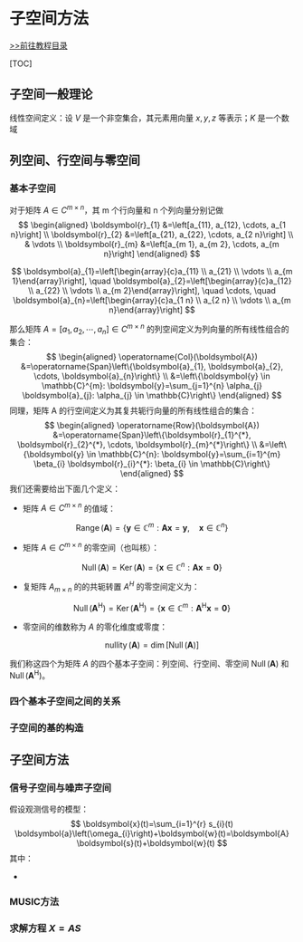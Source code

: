 # 子空间方法

[>>前往教程目录](guide-matrix.md)

[TOC]

## 子空间一般理论

线性空间定义：设 $V$ 是一个非空集合，其元素用向量 $x,y,z$ 等表示；$K$ 是一个数域



## 列空间、行空间与零空间

### **基本子空间**

对于矩阵 $A \in C^{m \times n}$，其 m 个行向量和 n 个列向量分别记做
$$
\begin{aligned} \boldsymbol{r}_{1} &=\left[a_{11}, a_{12}, \cdots, a_{1 n}\right] \\ \boldsymbol{r}_{2} &=\left[a_{21}, a_{22}, \cdots, a_{2 n}\right] \\ & \vdots \\ \boldsymbol{r}_{m} &=\left[a_{m 1}, a_{m 2}, \cdots, a_{m n}\right] \end{aligned}
$$

$$
\boldsymbol{a}_{1}=\left[\begin{array}{c}a_{11} \\ a_{21} \\ \vdots \\ a_{m 1}\end{array}\right], \quad \boldsymbol{a}_{2}=\left[\begin{array}{c}a_{12} \\ a_{22} \\ \vdots \\ a_{m 2}\end{array}\right], \quad \cdots, \quad \boldsymbol{a}_{n}=\left[\begin{array}{c}a_{1 n} \\ a_{2 n} \\ \vdots \\ a_{m n}\end{array}\right]
$$

那么矩阵 $A = [a_1,a_2,\cdots,a_n] \in C^{m \times n}$ 的列空间定义为列向量的所有线性组合的集合：
$$
\begin{aligned} \operatorname{Col}(\boldsymbol{A}) &=\operatorname{Span}\left\{\boldsymbol{a}_{1}, \boldsymbol{a}_{2}, \cdots, \boldsymbol{a}_{n}\right\} \\ &=\left\{\boldsymbol{y} \in \mathbb{C}^{m}: \boldsymbol{y}=\sum_{j=1}^{n} \alpha_{j} \boldsymbol{a}_{j}: \alpha_{j} \in \mathbb{C}\right\} \end{aligned}
$$
同理，矩阵 A 的行空间定义为其复共轭行向量的所有线性组合的集合：
$$
\begin{aligned} \operatorname{Row}(\boldsymbol{A}) &=\operatorname{Span}\left\{\boldsymbol{r}_{1}^{*}, \boldsymbol{r}_{2}^{*}, \cdots, \boldsymbol{r}_{m}^{*}\right\} \\ &=\left\{\boldsymbol{y} \in \mathbb{C}^{n}: \boldsymbol{y}=\sum_{i=1}^{m} \beta_{i} \boldsymbol{r}_{i}^{*}: \beta_{i} \in \mathbb{C}\right\} \end{aligned}
$$
我们还需要给出下面几个定义：

- 矩阵 $A \in C^{m \times n}$ 的值域：

$$
\operatorname{Range}(\boldsymbol{A})=\left\{\boldsymbol{y} \in \mathbb{C}^{m}: \boldsymbol{A} \boldsymbol{x}=\boldsymbol{y}, \quad \boldsymbol{x} \in \mathbb{C}^{n}\right\}
$$

- 矩阵 $A \in C^{m \times n}$ 的零空间（也叫核）：

$$
\operatorname{Null}(\boldsymbol{A})=\operatorname{Ker}(\boldsymbol{A})=\left\{\boldsymbol{x} \in \mathbb{C}^{n}: \boldsymbol{A} \boldsymbol{x}=\mathbf{0}\right\}
$$

- 复矩阵 $A_{m \times n}$ 的的共轭转置 $A^H$ 的零空间定义为：

$$
\operatorname{Null}\left(\boldsymbol{A}^{\mathrm{H}}\right)=\operatorname{Ker}\left(\boldsymbol{A}^{\mathrm{H}}\right)=\left\{\boldsymbol{x} \in \mathbb{C}^{m}: \boldsymbol{A}^{\mathrm{H}} \boldsymbol{x}=\mathbf{0}\right\}
$$

- 零空间的维数称为 $A$ 的零化维度或零度：

$$
\operatorname{nullity}(\boldsymbol{A})=\operatorname{dim}[\operatorname{Null}(\boldsymbol{A})]
$$

我们称这四个为矩阵 $A$ 的四个基本子空间：列空间、行空间、零空间 $\operatorname{Null}(\boldsymbol{A})$ 和 $\operatorname{Null}(\boldsymbol{A}^{\mathrm{H}})$。

### 四个基本子空间之间的关系

### 子空间的基的构造













































## 子空间方法

### 信号子空间与噪声子空间

假设观测信号的模型：
$$
\boldsymbol{x}(t)=\sum_{i=1}^{r} s_{i}(t) \boldsymbol{a}\left(\omega_{i}\right)+\boldsymbol{w}(t)=\boldsymbol{A} \boldsymbol{s}(t)+\boldsymbol{w}(t)
$$
其中：

- 

### MUSIC方法

### 求解方程 $X = AS$













